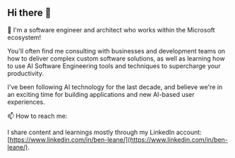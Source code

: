 ## Hi there 👋

 🔭 I'm a software engineer and architect who works within the Microsoft ecosystem!
 
You'll often find me consulting with businesses and development teams on how to deliver complex custom software solutions, as well as learning how to use AI Software Engineering tools and techniques to supercharge your productivity.

I've been following AI technology for the last decade, and believe we're in an exciting time for building applications and new AI-based user experiences.

📫 How to reach me:

I share content and learnings mostly through my LinkedIn account: [https://www.linkedin.com/in/ben-leane/](https://www.linkedin.com/in/ben-leane/).
